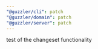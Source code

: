 ```yaml
---
"@guzzler/cli": patch
"@guzzler/domain": patch
"@guzzler/server": patch
---
```


test of the changeset functionality
